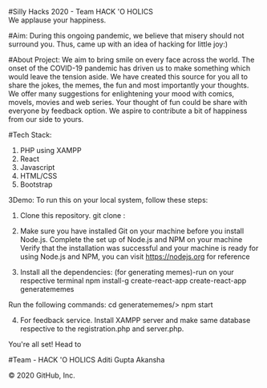 #Silly Hacks 2020 - Team HACK 'O HOLICS   
We applause your happiness.

#Aim:
During this ongoing pandemic, we believe that misery should not surround you. 
Thus, came up with an idea of hacking for little joy:)

#About Project:
We aim to bring smile on every face across the world. The onset of the COVID-19 pandemic has driven us to make something which would leave the  tension aside. We have created this source for you all to share the jokes, the memes, the fun and most importantly your thoughts.
We offer many suggestions for enlightening your mood with comics, movels, movies and web series. Your thought of fun could be share with everyone by feedback option. We aspire to contribute a bit of happiness from our side to yours. 

#Tech Stack:
1. PHP using XAMPP
2. React
3. Javascript
4. HTML/CSS
5. Bootstrap

3Demo:
To run this on your local system, follow these steps:

1. Clone this repository.
      git clone :

2. Make sure you have installed Git on your machine before you install Node.js.
   Complete the set up of Node.js and NPM on your machine
   Verify that the installation was successful and your machine is ready for using Node.js and NPM, you can visit https://nodejs.org for reference
   
3. Install all the dependencies:
      (for generating memes)-run on your respective terminal
      npm install-g create-react-app
      create-react-app generatememes
      
Run the following commands:
      cd generatememes/> npm start
      
4. For feedback service.
Install XAMPP server and make same database respective to the registration.php and server.php.
      
You're all set! Head to

#Team - HACK 'O HOLICS
Aditi Gupta
Akansha

© 2020 GitHub, Inc.
